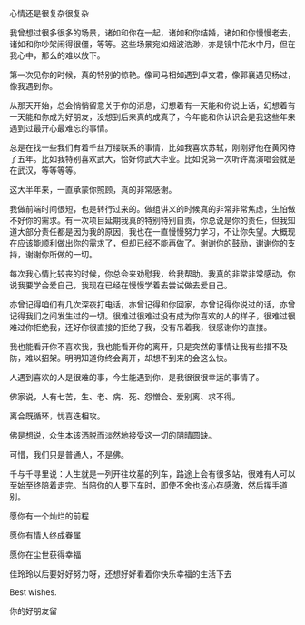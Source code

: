 心情还是很复杂很复杂

我曾想过很多很多的场景，诸如和你在一起，诸如和你结婚，诸如和你慢慢老去，诸如和你吵架闹得很僵，等等。这些场景宛如烟波浩渺，亦是镜中花水中月，但在我心中，那么的难以放下。

第一次见你的时候，真的特别的惊艳。像司马相如遇到卓文君，像郭襄遇见杨过，像我遇到你。

从那天开始，总会悄悄留意关于你的消息，幻想着有一天能和你说上话，幻想着有一天能和你成为好朋友，没想到后来真的成真了，今年能和你认识会是我这些年来遇到过最开心最难忘的事情。

总是在找一些我们有着千丝万缕联系的事情，比如我喜欢苏轼，刚刚好他在黄冈待了五年。比如我特别喜欢武大，恰好你武大毕业。比如说第一次听许嵩演唱会就是在武汉，等等等等。

这大半年来，一直承蒙你照顾，真的非常感谢。

我做前端时间很短，也是转行过来的。做组讲义的时候真的非常非常焦虑，生怕做不好你的需求。有一次项目延期我真的特别特别自责，你总说是你的责任，但我知道大部分责任都是因为我的原因，我也在一直慢慢努力学习，不让你失望。大概现在应该能顺利做出你的需求了，但却已经不能再做了。谢谢你的鼓励，谢谢你的支持，谢谢你所做的一切。

每次我心情比较丧的时候，你总会来劝慰我，给我帮助。我真的非常非常感动，你说我要学会爱自己，我现在已经在慢慢学着去尝试做去爱自己。

亦曾记得咱们有几次深夜打电话，亦曾记得和你回家，亦曾记得你说过的话，亦曾记得我们之间发生过的一切。很难过很难过没有成为你喜欢的人的样子，很难过很难过你拒绝我，还好你很直接的拒绝了我，没有吊着我，很感谢你的直接。

我也能看开你不喜欢我，我也能看开你的离开，只是突然的事情让我有些措不及防，难以招架。明明知道你终会离开，却想不到来的会这么快。

人遇到喜欢的人是很难的事，今生能遇到你，是我很很很幸运的事情了。

佛家说，人有七苦，生、老、病、死、怨憎会、爱别离、求不得。

离合既循环，忧喜迭相攻。

佛是想说，众生本该洒脱而淡然地接受这一切的阴晴圆缺。

可惜，我们只是普通人，不是佛。

千与千寻里说：人生就是一列开往坟墓的列车，路途上会有很多站，很难有人可以至始至终陪着走完。当陪你的人要下车时，即使不舍也该心存感激，然后挥手道别。

愿你有一个灿烂的前程

愿你有情人终成眷属

愿你在尘世获得幸福

佳玲玲以后要好好努力呀，还想好好看着你快乐幸福的生活下去

Best wishes.

你的好朋友留
